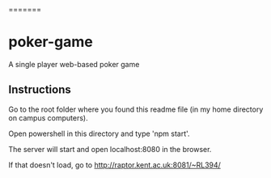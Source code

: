 =======
# poker-game
A single player web-based poker game


## Instructions
Go to the root folder where you found this readme file (in my home directory on campus computers).

Open powershell in this directory and type 'npm start'.

The server will start and open localhost:8080 in the browser.

If that doesn't load, go to http://raptor.kent.ac.uk:8081/~RL394/